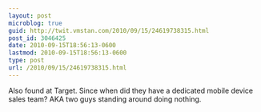 ```yaml
---
layout: post
microblog: true
guid: http://twit.vmstan.com/2010/09/15/24619738315.html
post_id: 3046425
date: 2010-09-15T18:56:13-0600
lastmod: 2010-09-15T18:56:13-0600
type: post
url: /2010/09/15/24619738315.html
---
```

Also found at Target. Since when did they have a dedicated mobile device sales team? AKA two guys standing around doing nothing.

